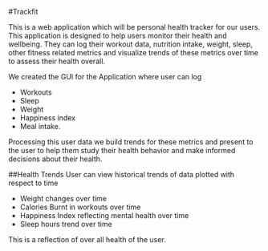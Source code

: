 #Trackfit

This is a web application which will be personal health tracker for our users. This application is designed to help users monitor their health and wellbeing. They can log their workout data, nutrition intake, weight, sleep, other fitness related metrics and visualize trends of these metrics over time to assess their health overall.

We created the GUI for the Application where user can log

- Workouts
- Sleep
- Weight
- Happiness index
- Meal intake.

Processing this user data we build trends for these metrics and present to the user to help them study their health behavior and make informed decisions about their health.

##Health Trends
User can view historical trends of data plotted with respect to time

- Weight changes over time
- Calories Burnt in workouts over time
- Happiness Index reflecting mental health over time
- Sleep hours trend over time

This is a reflection of over all health of the user.
